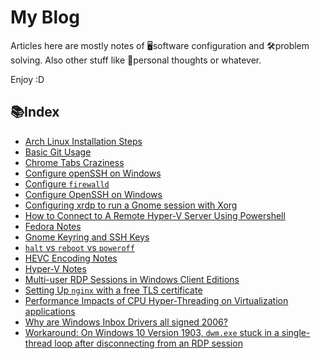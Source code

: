 # My Blog
Articles here are mostly notes of 🖥software configuration and 🛠problem solving. Also other stuff like 💖personal thoughts or whatever.

Enjoy :D

## 📚Index
* [Arch Linux Installation Steps](Arch_Linux_Installation_Steps.md)
* [Basic Git Usage](Basic_Git_Usage.md)
* [Chrome Tabs Craziness](Chrome_Tabs_Craziness.md)
* [Configure openSSH on Windows](Configure_openSSH_on_Windows.md)
* [Configure `firewalld`](Configure_firewalld.md)
* [Configure OpenSSH on Windows](Configure_openSSH_on_Windows.md)
* [Configuring xrdp to run a Gnome session with Xorg](Configure_xrdp.md)
* [How to Connect to A Remote Hyper-V Server Using Powershell](Connect_to_A_Remote_Hyper-V_Server_Using_Powershell)
* [Fedora Notes](Fedora_Notes.md)
* [Gnome Keyring and SSH Keys](Gnome_Keyring_and_SSH_Keys.md)
* [`halt` vs `reboot` vs `poweroff`](halt_reboot_poweroff.md)
* [HEVC Encoding Notes](HEVC_encoding_notes.md)
* [Hyper-V Notes](Hyper-V_Notes.md)
* [Multi-user RDP Sessions in Windows Client Editions](Multi-user_RDP_Sessions_in_client_Windows.md)
* [Setting Up `nginx` with a free TLS certificate](nginx_setting_up.md)
* [Performance Impacts of CPU Hyper-Threading on Virtualization applications](Virtualization_Hyper-Threading.md)
* [Why are Windows Inbox Drivers all signed 2006?](Windows_Inbox_Driver_2006.md)
* [Workaround: On Windows 10 Version 1903, `dwm.exe` stuck in a single-thread loop after disconnecting from an RDP session](Workaround_Win_1903_dwm_loop_RDP.md)